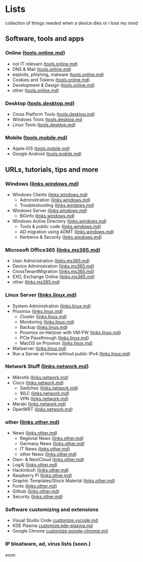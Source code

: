 # Lists
collection of things needed when a device dies or i lose my mind

## Software, tools and apps
### Online ([tools.online.md](./tools.online.md))
  - not IT relevant ([tools.online.md](./tools.online.md#not-it-relevant))
  - DNS & Mail ([tools.online.md](./tools.online.md#dns--mailserver))
  - exploits, phishing, malware ([tools.online.md](./tools.online.md#exploits-phishing-malware))
  - Cookies and Tokens ([tools.online.md](./tools.online.md#cookies-and-tokens))
  - Development & Design ([tools.online.md](./tools.online.md#development--designing))
  - other ([tools.online.md](./tools.online.md#other))
### Desktop ([tools.desktop.md](./tools.desktop.md))
  - Cross Platform Tools ([tools.desktop.md](./tools.desktop.md#cross-platform-tools))
  - Windows Tools ([tools.desktop.md](./tools.desktop.md#windows-tools)
  - Linux Tools ([tools.desktop.md](./tools.desktop.md#linux-tools))
### Mobile ([tools.mobile.md](./tools.mobile.md))
  - Apple iOS ([tools.mobile.md](./tools.mobile.md#iphone--ipad))
  - Google Android ([tools.mobile.md](./tools.mobile.md#android))
      
## URLs, tutorials, tips and more
### Windows ([links.windows.md](./links.windows.md))
  - Windows Clients ([links.windows.md](./links.windows.md#client-administration))
    - Administration ([links.windows.md](./links.windows.md#client-administration))
    - Troubleshooting ([links.windows.md](./links.windows.md#client-troubleshooting))
  - Windows Server ([links.windows.md](./links.windows.md#server-administration))
    - BGinfo ([links.windows.md](./links.windows.md#bginfo))
  - Windows Active Directory ([links.windows.md](./links.windows.md#active-directory))
    - Tools & public code ([links.windows.md](./links.windows.md#tools-and-public-scripts))
    - AD migration using ADMT ([links.windows.md](./links.windows.md#active-directory-migration-using-admt))
    - Kerberos & Security ([links.windows.md](./links.windows.md#kerberos-and-security))

### Microsoft Office365 ([links.ms365.md](./links.ms365.md))
  - User Administration ([links.ms365.md](./links.ms365.md#user-administations))
  - Device Administration ([links.ms365.md](./links.ms365.md#device-administration))
  - CrossTenantMigration  ([links.ms365.md](./links.ms365.md#cross-tenant-migration))
  - EXO, Exchange Online ([links.ms365.md](./links.ms365.md#exo-exchange-online))
  - other ([links.ms365.md](./links.ms365.md#other))

### Linux Server ([links.linux.md](./links.linux.md))
  - System Administration ([links.linux.md](./links.linux.md#system-administration))
  - Proxmox ([links.linux.md](./links.linux.md#proxmox))
    - Cluster ([links.linux.md](./links.linux.md#cluster))
    - Monitoring ([links.linux.md](./links.linux.md#monitoring-proxmox-hosts-and-guests))
    - Backup ([links.linux.md](./links.linux.md#backup))
    - Proxmox on Hetzner with VM-FW ([links.linux.md](./links.linux.md#proxmox-on-hetzner-with-vm-bases-firewall))
    - PCIe Passthrough ([links.linux.md](./links.linux.md#pcie-passthrough))
    - MacOS on Proxmox ([links.linux.md](./links.linux.md#macos-on-proxmox))
  - Mailserver ([links.linux.md](./links.linux.md#mailserver))
  - Run a Server at Home without public IPv4 ([links.linux.md](./links.linux.md#run-a-server-at-home-without-public-ipv4))
  
### Network Stuff ([links.network.md](./links.network.md))
  - Mikrotik ([links.network.md](./links.network.md#mikrotik))
  - Cisco ([links.network.md](./links.network.md#cisco))
    - Switches ([links.network.md](./links.network.md#cisco-switches))
    - WLC ([links.network.md](./links.network.md#cisco-wlc))
    - VPN ([links.network.md](./links.network.md#cisco-vpn))
  - Meraki ([links.network.md](./links.network.md#meraki))
  - OpenWRT ([links.network.md](./links.network.md#openwrt))
  
### other ([links.other.md](./links.other.md))
  - News  ([links.other.md](./links.other.md#news-sites))
    - Regional News ([links.other.md](./links.other.md#regional-news))
    - Germany News ([links.other.md](./links.other.md#germany-news))
    - IT News ([links.other.md](./links.other.md#it-news))
    - other News ([links.other.md](./links.other.md#other-newssites))
  - Own- & NextCloud ([links.other.md](./links.other.md#own---next-cloud))
  - Log4j ([links.other.md](./links.other.md#log4j))
  - Hackintosh ([links.other.md](./links.other.md#hackintosh))
  - Raspberry Pi ([links.other.md](./links.other.md#raspberry-pi-clusterhat))
  - Graphic Templates/Stock Material ([links.other.md](./links.other.md#graphic-templates-and-stockphotos))
  - Fonts ([links.other.md](./links.other.md#fonts))
  - Github ([links.other.md](./links.other.md#github))
  - Security ([links.other.md](./links.other.md#security))

### Software customizing and extensions
  - Visual Studio Code [customize.vscode.md](./customize.vscode.md)
  - KDE Plasma [customize.kde-plasma.md](./customize.kde-plasma.md)
  - Google Chrome [customize.google-chrome.md](./customize.google-chrome.md)
    
### IP bloatware, ad, virus lists (soon.)
soon
